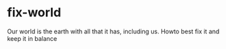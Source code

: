 # fix-world
Our world is the earth with all that it has, including us. Howto best fix it and keep it in balance
